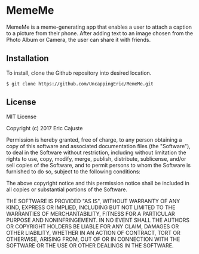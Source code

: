 # MemeMe
MemeMe is a meme-generating app that enables a user to attach a caption to a picture from their phone. After adding text to an image chosen from the Photo Album or Camera, the user can share it with friends.

## Installation
To install, clone the Github repository into desired location.
```
$ git clone https://github.com/UncappingEric/MemeMe.git
```

## License
MIT License

Copyright (c) 2017 Eric Cajuste

Permission is hereby granted, free of charge, to any person obtaining a copy
of this software and associated documentation files (the "Software"), to deal
in the Software without restriction, including without limitation the rights
to use, copy, modify, merge, publish, distribute, sublicense, and/or sell
copies of the Software, and to permit persons to whom the Software is
furnished to do so, subject to the following conditions:

The above copyright notice and this permission notice shall be included in all
copies or substantial portions of the Software.

THE SOFTWARE IS PROVIDED "AS IS", WITHOUT WARRANTY OF ANY KIND, EXPRESS OR
IMPLIED, INCLUDING BUT NOT LIMITED TO THE WARRANTIES OF MERCHANTABILITY,
FITNESS FOR A PARTICULAR PURPOSE AND NONINFRINGEMENT. IN NO EVENT SHALL THE
AUTHORS OR COPYRIGHT HOLDERS BE LIABLE FOR ANY CLAIM, DAMAGES OR OTHER
LIABILITY, WHETHER IN AN ACTION OF CONTRACT, TORT OR OTHERWISE, ARISING FROM,
OUT OF OR IN CONNECTION WITH THE SOFTWARE OR THE USE OR OTHER DEALINGS IN THE
SOFTWARE.
